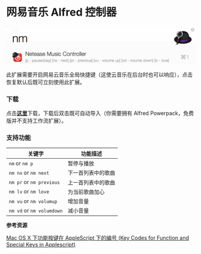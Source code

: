 # 网易音乐 Alfred 控制器

![Screenshot](./alfred-screenshot.png)

此扩展需要开启网易云音乐全局快捷键（这使云音乐在后台时也可以响应），点击恢复默认后既可立刻使用此扩展。

### 下载

点击[**这里**](https://github.com/li-xinyang/AW_NeteaseAlfredController/blob/master/NeteaseMusicController.alfredworkflow?raw=trueg)下载，下载后双击既可自动导入（你需要拥有 Alfred Powerpack，免费版并不支持工作流扩展）。

### 支持功能

|关键字|功能描述|
|------|--------|
|`nm` or `nm p`|暂停与播放|
|`nm nx` or `nm next`|下一首列表中的歌曲|
|`nm pr` or `nm previous`|上一首列表中的歌曲|
|`nm lv` or `nm love`|为当前歌曲加心|
|`nm vu` or `nm volumup`|增加音量|
|`nm vd` or `nm volumdown`|减小音量|

**参考资源**

[Mac OS X 下功能按键在 AppleScript 下的编号 (Key Codes for Function and Special Keys in Applescript)](http://macbiblioblog.blogspot.sg/2014/12/key-codes-for-function-and-special-keys.html)
